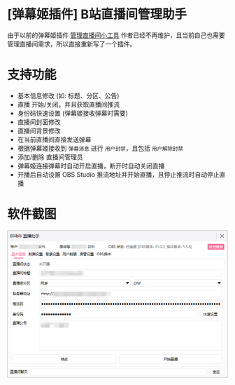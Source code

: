 # [弹幕姬插件] B站直播间管理助手
由于以前的弹幕姬插件 [管理直播间小工具](https://www.danmuji.org/plugins/LiveSetter) 作者已经不再维护，且当前自己也需要管理直播间需求，所以直接重新写了一个插件。

# 支持功能
- 基本信息修改 (如: 标题、分区、公告)
- 直播 开始/关闭，并且获取直播间推流
- 身份码快速设置 (弹幕姬接收弹幕时需要)
- 直播间封面修改
- 直播间背景修改
- 在当前直播间直接发送弹幕
- 根据弹幕姬接收到 `弹幕消息` 进行 `用户封禁`，且包括 `用户解除封禁`
- 添加/删除 直播间管理员
- 弹幕姬连接弹幕时自动开启直播，断开时自动关闭直播
- 开播后自动设置 OBS Studio 推流地址并开始直播，且停止推流时自动停止直播

# 软件截图
![Image](/Assets/screenshots/screenshot_01.png)